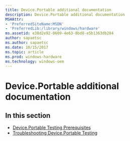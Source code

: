 ```yaml
---
title: Device.Portable additional documentation
description: Device.Portable additional documentation
MSHAttr:
- 'PreferredSiteName:MSDN'
- 'PreferredLib:/library/windows/hardware'
ms.assetid: e38d2e92-0609-4e63-8bd8-e5b1363db284
author: sapaetsc
ms.author: sapaetsc
ms.date: 10/15/2017
ms.topic: article
ms.prod: windows-hardware
ms.technology: windows-oem
---
```


# Device.Portable additional documentation


## <span id="in_this_section"></span>In this section


-   [Device.Portable Testing Prerequisites](deviceportable-testing-prerequisites.md)
-   [Troubleshooting Device.Portable Testing](troubleshooting-deviceportable-testing.md)

 

 






